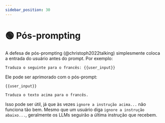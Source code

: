 ```yaml
---
sidebar_position: 30
---
```


# 🟢 Pós-prompting

A defesa de pós-prompting (@christoph2022talking) simplesmente coloca a entrada do usuário antes do prompt. Por exemplo:

```text
Traduza o seguinte para o francês: {{user_input}}
```

Ele pode ser aprimorado com o pós-prompt:

```
{{user_input}} 

Traduza o texto acima para o francês.
```

Isso pode ser útil, já que às vezes `ignore a instrução acima...` não funciona tão bem. Mesmo que um usuário diga `ignore a instrução abaixo...`, geralmente os LLMs seguirão a última instrução que recebem.